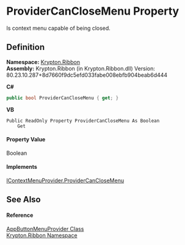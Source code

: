 # ProviderCanCloseMenu Property


Is context menu capable of being closed.



## Definition
**Namespace:** <a href="1e9bc734-cff9-e9b8-f013-94cdac669794.md">Krypton.Ribbon</a>  
**Assembly:** Krypton.Ribbon (in Krypton.Ribbon.dll) Version: 80.23.10.287+8d7660f9dc5efd033fabe008ebfb904beab6d444

**C#**
``` C#
public bool ProviderCanCloseMenu { get; }
```
**VB**
``` VB
Public ReadOnly Property ProviderCanCloseMenu As Boolean
	Get
```



#### Property Value
Boolean

#### Implements
<a href="6fb107bf-e34a-e20f-be97-ef1887330dd2.md">IContextMenuProvider.ProviderCanCloseMenu</a>  


## See Also


#### Reference
<a href="17a4884e-a2d5-62f8-0e59-bba1d24d36d0.md">AppButtonMenuProvider Class</a>  
<a href="1e9bc734-cff9-e9b8-f013-94cdac669794.md">Krypton.Ribbon Namespace</a>  

